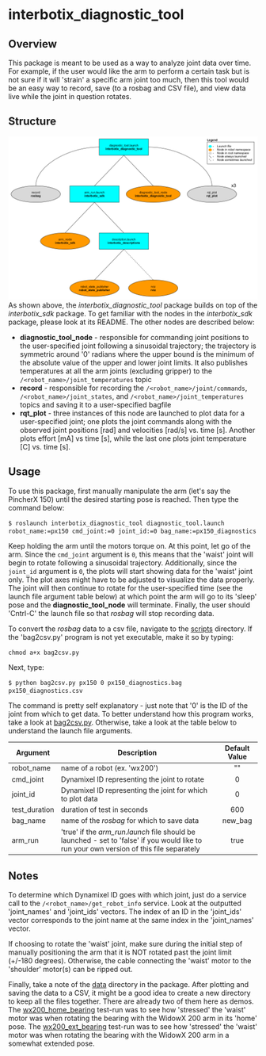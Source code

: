 # interbotix_diagnostic_tool

## Overview
This package is meant to be used as a way to analyze joint data over time. For example, if the user would like the arm to perform a certain task but is not sure if it will 'strain' a specific arm joint too much, then this tool would be an easy way to record, save (to a rosbag and CSV file), and view data live while the joint in question rotates.

## Structure
![diagnostic_tool_flowchart](images/diagnostic_tool_flowchart.png)
As shown above, the *interbotix_diagnostic_tool* package builds on top of the *interbotix_sdk* package. To get familiar with the nodes in the *interbotix_sdk* package, please look at its README. The other nodes are described below:
- **diagnostic_tool_node** - responsible for commanding joint positions to the user-specified joint following a sinusoidal trajectory; the trajectory is symmetric around '0' radians where the upper bound is the minimum of the absolute value of the upper and lower joint limits. It also publishes temperatures at all the arm joints (excluding gripper) to the `/<robot_name>/joint_temperatures` topic
- **record** - responsible for recording the `/<robot_name>/joint/commands`, `/<robot_name>/joint_states`, and `/<robot_name>/joint_temperatures` topics and saving it to a user-specified bagfile
- **rqt_plot** - three instances of this node are launched to plot data for a user-specified joint; one plots the joint commands along with the observed joint positions [rad] and velocities [rad/s] vs. time [s]. Another plots effort [mA] vs time [s], while the last one plots joint temperature [C] vs. time [s].

## Usage
To use this package, first manually manipulate the arm (let's say the PincherX 150) until the desired starting pose is reached. Then type the command below:
```
$ roslaunch interbotix_diagnostic_tool diagnostic_tool.launch robot_name:=px150 cmd_joint:=0 joint_id:=0 bag_name:=px150_diagnostics
```
Keep holding the arm until the motors torque on. At this point, let go of the arm. Since the `cmd_joint` argument is `0`, this means that the 'waist' joint will begin to rotate following a sinusoidal trajectory. Additionally, since the `joint_id` argument is `0`, the plots will start showing data for the 'waist' joint only. The plot axes might have to be adjusted to visualize the data properly. The joint will then continue to rotate for the user-specified time (see the launch file argument table below) at which point the arm will go to its 'sleep' pose and the **diagnostic_tool_node** will terminate. Finally, the user should 'Cntrl-C' the launch file so that *rosbag* will stop recording data.

To convert the *rosbag* data to a csv file, navigate to the [scripts](scripts/) directory. If the 'bag2csv.py' program is not yet executable, make it so by typing:
```
chmod a+x bag2csv.py
```

Next, type:
```
$ python bag2csv.py px150 0 px150_diagnostics.bag px150_diagnostics.csv
```
The command is pretty self explanatory - just note that '0' is the ID of the joint from which to get data. To better understand how this program works, take a look at [bag2csv.py](scripts/bag2csv.py). Otherwise, take a look at the table below to understand the launch file arguments.

| Argument | Description | Default Value |
| -------- | ----------- | :-----------: |
| robot_name | name of a robot (ex. 'wx200') | "" |
| cmd_joint | Dynamixel ID representing the joint to rotate | 0 |
| joint_id | Dynamixel ID representing the joint for which to plot data | 0 |
| test_duration | duration of test in seconds | 600 |
| bag_name | name of the *rosbag* for which to save data | new_bag |
| arm_run | 'true' if the *arm_run.launch* file should be launched - set to 'false' if you would like to run your own version of this file separately | true |

## Notes
To determine which Dynamixel ID goes with which joint, just do a service call to the `/<robot_name>/get_robot_info` service. Look at the outputted 'joint_names' and 'joint_ids' vectors. The index of an ID in the 'joint_ids' vector corresponds to the joint name at the same index in the 'joint_names' vector.

If choosing to rotate the 'waist' joint, make sure during the  initial step of manually positioning the arm that it is NOT rotated past the joint limit (+/-180 degrees). Otherwise, the cable connecting the 'waist' motor to the 'shoulder' motor(s) can be ripped out.

Finally, take a note of the [data](data/) directory in the package. After plotting and saving the data to a CSV, it might be a good idea to create a new directory to keep all the files together. There are already two of them here as demos. The [wx200_home_bearing](data/wx200_home_bearing) test-run was to see how 'stressed' the 'waist' motor was when rotating the bearing with the WidowX 200 arm in its 'home' pose. The [wx200_ext_bearing](data/wx200_ext_bearing) test-run was to see how 'stressed' the 'waist' motor was when rotating the bearing with the WidowX 200 arm in a somewhat extended pose.
